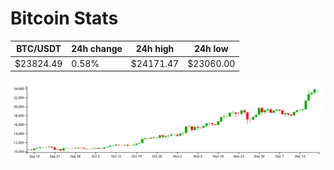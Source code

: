 # Bitcoin Stats

BTC/USDT|24h change|24h high|24h low|
|---|---|---|---|
|$23824.49|0.58%|$24171.47|$23060.00|

<img src="./chart.svg">
